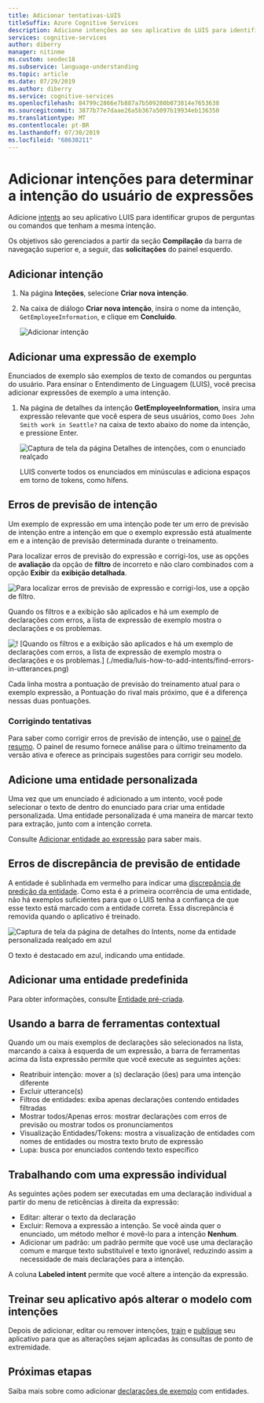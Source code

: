 ```yaml
---
title: Adicionar tentativas-LUIS
titleSuffix: Azure Cognitive Services
description: Adicione intenções ao seu aplicativo do LUIS para identificar grupos de perguntas ou comandos que têm as mesmas intenções.
services: cognitive-services
author: diberry
manager: nitinme
ms.custom: seodec18
ms.subservice: language-understanding
ms.topic: article
ms.date: 07/29/2019
ms.author: diberry
ms.service: cognitive-services
ms.openlocfilehash: 84799c2866e7b887a7b509280b073814e7653638
ms.sourcegitcommit: 3877b77e7daae26a5b367a5097b19934eb136350
ms.translationtype: MT
ms.contentlocale: pt-BR
ms.lasthandoff: 07/30/2019
ms.locfileid: "68638211"
---
```

# <a name="add-intents-to-determine-user-intention-of-utterances"></a>Adicionar intenções para determinar a intenção do usuário de expressões

Adicione [intents](luis-concept-intent.md) ao seu aplicativo LUIS para identificar grupos de perguntas ou comandos que tenham a mesma intenção. 

Os objetivos são gerenciados a partir da seção **Compilação** da barra de navegação superior e, a seguir, das **solicitações** do painel esquerdo. 

## <a name="add-intent"></a>Adicionar intenção

1. Na página **Inteções**, selecione **Criar nova intenção**.

1. Na caixa de diálogo **Criar nova intenção**, insira o nome da intenção, `GetEmployeeInformation`, e clique em **Concluído**.

    ![Adicionar intenção](./media/luis-how-to-add-intents/Addintent-dialogbox.png)

## <a name="add-an-example-utterance"></a>Adicionar uma expressão de exemplo

Enunciados de exemplo são exemplos de texto de comandos ou perguntas do usuário. Para ensinar o Entendimento de Linguagem (LUIS), você precisa adicionar expressões de exemplo a uma intenção.

1. Na página de detalhes da intenção **GetEmployeeInformation**, insira uma expressão relevante que você espera de seus usuários, como `Does John Smith work in Seattle?` na caixa de texto abaixo do nome da intenção, e pressione Enter.
 
    ![Captura de tela da página Detalhes de intenções, com o enunciado realçado](./media/luis-how-to-add-intents/add-new-utterance-to-intent.png) 

    LUIS converte todos os enunciados em minúsculas e adiciona espaços em torno de tokens, como hífens.

<a name="#intent-prediction-discrepancy-errors"></a>

## <a name="intent-prediction-errors"></a>Erros de previsão de intenção 

Um exemplo de expressão em uma intenção pode ter um erro de previsão de intenção entre a intenção em que o exemplo expressão está atualmente em e a intenção de previsão determinada durante o treinamento. 

Para localizar erros de previsão do expressão e corrigi-los, use as opções de **avaliação** da opção de **filtro** de incorreto e não claro combinados com a opção **Exibir** da **exibição detalhada**. 

![Para localizar erros de previsão de expressão e corrigi-los, use a opção de filtro.](./media/luis-how-to-add-intents/find-intent-prediction-errors.png)

Quando os filtros e a exibição são aplicados e há um exemplo de declarações com erros, a lista de expressão de exemplo mostra o declarações e os problemas.

![! [Quando os filtros e a exibição são aplicados e há um exemplo de declarações com erros, a lista de expressão de exemplo mostra o declarações e os problemas.] (./media/luis-how-to-add-intents/find-errors-in-utterances.png)](./media/luis-how-to-add-intents/find-errors-in-utterances.png#lightbox)

Cada linha mostra a pontuação de previsão do treinamento atual para o exemplo expressão, a Pontuação do rival mais próximo, que é a diferença nessas duas pontuações. 

### <a name="fixing-intents"></a>Corrigindo tentativas

Para saber como corrigir erros de previsão de intenção, use o [painel de resumo](luis-how-to-use-dashboard.md). O painel de resumo fornece análise para o último treinamento da versão ativa e oferece as principais sugestões para corrigir seu modelo.  

## <a name="add-a-custom-entity"></a>Adicione uma entidade personalizada

Uma vez que um enunciado é adicionado a um intento, você pode selecionar o texto de dentro do enunciado para criar uma entidade personalizada. Uma entidade personalizada é uma maneira de marcar texto para extração, junto com a intenção correta. 

Consulte [Adicionar entidade ao expressão](luis-how-to-add-example-utterances.md) para saber mais.

## <a name="entity-prediction-discrepancy-errors"></a>Erros de discrepância de previsão de entidade 

A entidade é sublinhada em vermelho para indicar uma [discrepância de predição da entidade](luis-how-to-add-example-utterances.md#entity-status-predictions). Como esta é a primeira ocorrência de uma entidade, não há exemplos suficientes para que o LUIS tenha a confiança de que esse texto está marcado com a entidade correta. Essa discrepância é removida quando o aplicativo é treinado. 

![Captura de tela da página de detalhes do Intents, nome da entidade personalizada realçado em azul](./media/luis-how-to-add-intents/create-custom-entity-name-blue-highlight.png) 

O texto é destacado em azul, indicando uma entidade.  

## <a name="add-a-prebuilt-entity"></a>Adicionar uma entidade predefinida

Para obter informações, consulte [Entidade pré-criada](luis-how-to-add-entities.md#add-a-prebuilt-entity-to-your-app).

## <a name="using-the-contextual-toolbar"></a>Usando a barra de ferramentas contextual

Quando um ou mais exemplos de declarações são selecionados na lista, marcando a caixa à esquerda de um expressão, a barra de ferramentas acima da lista expressão permite que você execute as seguintes ações:

* Reatribuir intenção: mover a (s) declaração (ões) para uma intenção diferente
* Excluir utterance(s)
* Filtros de entidades: exiba apenas declarações contendo entidades filtradas
* Mostrar todos/Apenas erros: mostrar declarações com erros de previsão ou mostrar todos os pronunciamentos
* Visualização Entidades/Tokens: mostra a visualização de entidades com nomes de entidades ou mostra texto bruto de expressão
* Lupa: busca por enunciados contendo texto específico

## <a name="working-with-an-individual-utterance"></a>Trabalhando com uma expressão individual

As seguintes ações podem ser executadas em uma declaração individual a partir do menu de reticências à direita da expressão:

* Editar: alterar o texto da declaração
* Excluir: Remova a expressão a intenção. Se você ainda quer o enunciado, um método melhor é movê-lo para a intenção **Nenhum**. 
* Adicionar um padrão: um padrão permite que você use uma declaração comum e marque texto substituível e texto ignorável, reduzindo assim a necessidade de mais declarações para a intenção. 

A coluna **Labeled intent** permite que você altere a intenção da expressão.

## <a name="train-your-app-after-changing-model-with-intents"></a>Treinar seu aplicativo após alterar o modelo com intenções

Depois de adicionar, editar ou remover intenções, [train](luis-how-to-train.md) e [publique](luis-how-to-publish-app.md) seu aplicativo para que as alterações sejam aplicadas às consultas de ponto de extremidade. 

## <a name="next-steps"></a>Próximas etapas

Saiba mais sobre como adicionar [declarações de exemplo](luis-how-to-add-example-utterances.md) com entidades. 
